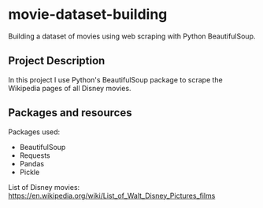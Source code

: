 # movie-dataset-building
Building a dataset of movies using web scraping with Python BeautifulSoup.

## Project Description
In this project I use Python's BeautifulSoup package to scrape the Wikipedia pages of all Disney movies.

## Packages and resources

Packages used:
 - BeautifulSoup
 - Requests
 - Pandas
 - Pickle

List of Disney movies: https://en.wikipedia.org/wiki/List_of_Walt_Disney_Pictures_films
